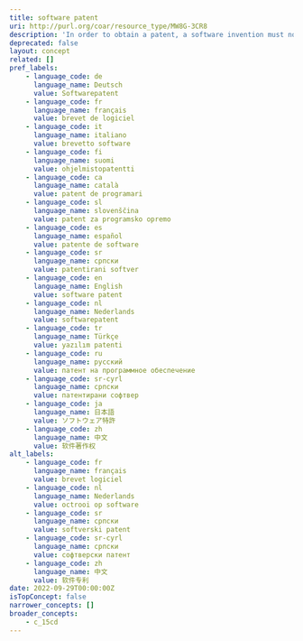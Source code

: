```yaml
---
title: software patent
uri: http://purl.org/coar/resource_type/MW8G-3CR8
description: 'In order to obtain a patent, a software invention must not fall under other non-patentable subject matter (for example, abstract ideas or mathematical theories) and has to fulfill the other substantive patentability criteria (for example, novelty, inventive step [non-obviousness] and industrial applicability [usefulness]). [Source: https://www.wipo.int/patents/en/faq_patents.html]'
deprecated: false
layout: concept
related: []
pref_labels:
    - language_code: de
      language_name: Deutsch
      value: Softwarepatent
    - language_code: fr
      language_name: français
      value: brevet de logiciel
    - language_code: it
      language_name: italiano
      value: brevetto software
    - language_code: fi
      language_name: suomi
      value: ohjelmistopatentti
    - language_code: ca
      language_name: català
      value: patent de programari
    - language_code: sl
      language_name: slovenščina
      value: patent za programsko opremo
    - language_code: es
      language_name: español
      value: patente de software
    - language_code: sr
      language_name: српски
      value: patentirani softver
    - language_code: en
      language_name: English
      value: software patent
    - language_code: nl
      language_name: Nederlands
      value: softwarepatent
    - language_code: tr
      language_name: Türkçe
      value: yazılım patenti
    - language_code: ru
      language_name: русский
      value: патент на программное обеспечение
    - language_code: sr-cyrl
      language_name: српски
      value: патентирани софтвер
    - language_code: ja
      language_name: 日本語
      value: ソフトウェア特許
    - language_code: zh
      language_name: 中文
      value: 软件著作权
alt_labels:
    - language_code: fr
      language_name: français
      value: brevet logiciel
    - language_code: nl
      language_name: Nederlands
      value: octrooi op software
    - language_code: sr
      language_name: српски
      value: softverski patent
    - language_code: sr-cyrl
      language_name: српски
      value: софтверски патент
    - language_code: zh
      language_name: 中文
      value: 软件专利
date: 2022-09-29T00:00:00Z
isTopConcept: false
narrower_concepts: []
broader_concepts:
    - c_15cd
---
```


